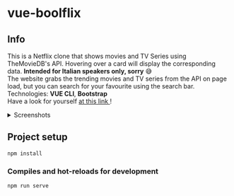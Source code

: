 # vue-boolflix
## Info
This is a Netflix clone that shows movies and TV Series using TheMovieDB's API.
Hovering over a card will display the corresponding data. **Intended for Italian speakers only, sorry** :sweat_smile:  
The website grabs the trending movies and TV series from the API on page load, but you can search for your favourite using the search bar.  
Technologies: **VUE CLI**, **Bootstrap**  
Have a look for yourself <a href="https://morieri-boolflix.netlify.app/">at this link </a>!

<details>
  <summary>Screenshots</summary>
  <img src="https://i.imgur.com/rIvZ0VF.png" name="1">
  <img src="https://i.imgur.com/W2kOre3.png" name="2">
</details>

## Project setup
```
npm install
```

### Compiles and hot-reloads for development
```
npm run serve
```
